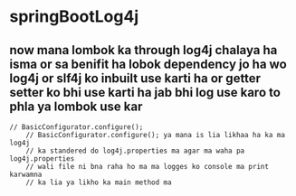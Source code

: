 # springBootLog4j
now mana lombok ka through log4j chalaya ha isma or sa benifit ha
lobok dependency jo ha wo log4j or slf4j ko inbuilt use karti ha or 
getter setter ko bhi use karti ha jab bhi log use karo to phla ya lombok use kar
--------------------------
	// BasicConfigurator.configure();
		// BasicConfigurator.configure(); ya mana is lia likhaa ha ka ma log4j
		// ka standered do log4j.properties ma agar ma waha pa log4j.properties
		// wali file ni bna raha ho ma ma logges ko console ma print karwamna
		// ka lia ya likho ka main method ma
